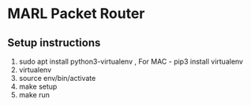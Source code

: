 # MARL Packet Router
 
## Setup instructions
1. sudo apt install python3-virtualenv , For MAC - pip3 install virtualenv
2. virtualenv <environment name>
3. source env/bin/activate
4. make setup
5. make run